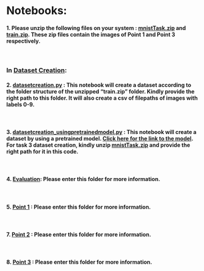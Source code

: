 # Notebooks:

#### 1. Please unzip the following files on your system : [mnistTask.zip](./mnistTask.zip) and [train.zip](./train.zip). These zip files contain the images of Point 1 and Point 3 respectively.

<br>

### In [Dataset Creation](./DatasetCreation):
#### 2. [datasetcreation.py](./DatasetCreation/DatasetCreation.ipynb) : This notebook will create a dataset according to the folder structure of the unzipped “train.zip” folder. Kindly provide the right path to this folder. It will also create a csv of filepaths of images with labels 0-9.

<br>

#### 3. [datasetcreation_usingpretrainedmodel.py](./DatasetCreation/DatasetCreation_UsingPretrainedModel.ipynb) : This notebook will create a dataset by using a pretrained model. [Click here for the link to the model](https://drive.google.com/file/d/1-pztQxLKFb_ZLc0f9tCDXhKgGURJp-4V/view?usp=sharing). For task 3 dataset creation, kindly unzip [mnistTask.zip](./mnistTask.zip) and provide the right path for it in this code.

<br>

#### 4. [Evaluation](./Evaluation): Please enter this folder for more information.

<br>

#### 5. [Point 1](https://github.com/Saloni1Parekh609/MIDAS/tree/main/Notebooks/Point1) : Please enter this folder for more information.

<br>

#### 7. [Point 2](https://github.com/Saloni1Parekh609/MIDAS/tree/main/Notebooks/Point2) : Please enter this folder for more information.

<br>

#### 8. [Point 3](https://github.com/Saloni1Parekh609/MIDAS/tree/main/Notebooks/Point3) : Please enter this folder for more information.
